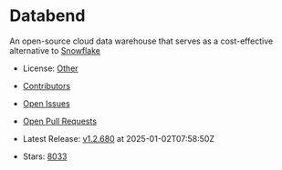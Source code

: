 # Databend

An open-source cloud data warehouse that serves as a cost-effective alternative to [Snowflake](https://www.snowflake.com/)
- License: [Other](https://spdx.org/licenses/NOASSERTION.html)

- [Contributors](https://github.com/datafuselabs/databend/graphs/contributors)
- [Open Issues](https://github.com/datafuselabs/databend/issues?q=sort%3Aupdated-desc+is%3Aissue+is%3Aopen)
- [Open Pull Requests](https://github.com/datafuselabs/databend/pulls?q=sort%3Aupdated-desc+is%3Apr+is%3Aopen)
- Latest Release: [v1.2.680](https://github.com/databendlabs/databend/releases/tag/v1.2.680) at 2025-01-02T07:58:50Z

- Stars: [8033](https://github.com/datafuselabs/databend/stargazers)

